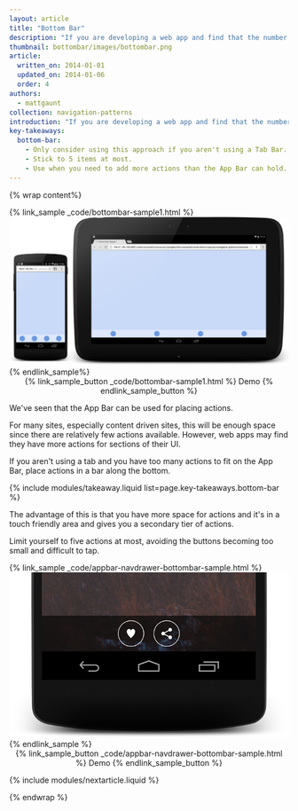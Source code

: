 ```yaml
---
layout: article
title: "Bottom Bar"
description: "If you are developing a web app and find that the number of actions a user can perform is more than the App Bar can handle, the best option is to overflow into a Bottom Bar."
thumbnail: bottombar/images/bottombar.png
article:
  written_on: 2014-01-01
  updated_on: 2014-01-06
  order: 4
authors:
  - mattgaunt
collection: navigation-patterns
introduction: "If you are developing a web app and find that the number of actions a user can perform is more than the App Bar can handle, the best option is to overflow into a Bottom Bar."
key-takeaways:
  bottom-bar:
    - Only consider using this approach if you aren't using a Tab Bar.
    - Stick to 5 items at most.
    - Use when you need to add more actions than the App Bar can hold.
---
```


{% wrap content%}

<div class="g-medium--2 g-medium--last g-wide--3">
  {% link_sample _code/bottombar-sample1.html %}
    <img src="images/bottombar.png">
  {% endlink_sample%}

  <div style="text-align:center;">
    {% link_sample_button _code/bottombar-sample1.html %}
      Demo
    {% endlink_sample_button %}
  </div>
</div>

<div style="clear: both;"></div>

We've seen that the App Bar can be used for placing actions.

For many sites, especially content driven sites, this will be enough space since there are relatively few actions available. However, web apps may find they have more actions for sections of their UI.

If you aren't using a tab and you have too many actions to fit on the App Bar, place actions in a bar along the bottom.

{% include modules/takeaway.liquid list=page.key-takeaways.bottom-bar %}

The advantage of this is that you have more space for actions and it's in a touch friendly area and gives you a secondary tier of actions.

Limit yourself to five actions at most, avoiding the buttons becoming too small and difficult to tap.

<div class="g-medium--2 g-medium--last g-wide--3">
  <div class="g--half">
    {% link_sample _code/appbar-navdrawer-bottombar-sample.html %}
      <img src="images/bottom-bar-alt-1.png">
    {% endlink_sample %}
    <div style="text-align:center;">
      {% link_sample_button _code/appbar-navdrawer-bottombar-sample.html %}
        Demo
      {% endlink_sample_button %}
    </div>
  </div>
</div>

<div style="clear: both;"></div>

{% include modules/nextarticle.liquid %}

{% endwrap %}
